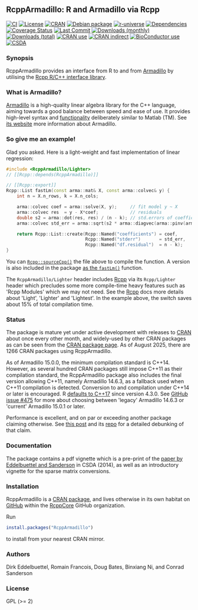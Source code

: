 
## RcppArmadillo: R and Armadillo via Rcpp

[![CI](https://github.com/RcppCore/RcppArmadillo/workflows/ci/badge.svg)](https://github.com/RcppCore/RcppArmadillo/actions?query=workflow%3Aci)
[![License](https://eddelbuettel.github.io/badges/GPL2+.svg)](https://www.gnu.org/licenses/gpl-2.0.html)
[![CRAN](https://www.r-pkg.org/badges/version/RcppArmadillo)](https://cran.r-project.org/package=RcppArmadillo)
[![Debian package](https://img.shields.io/debian/v/r-cran-rcpparmadillo/sid?color=brightgreen)](https://packages.debian.org/sid/r-cran-rcpparmadillo)
[![r-universe](https://rcppcore.r-universe.dev/badges/RcppArmadillo)](https://rcppcore.r-universe.dev/RcppArmadillo)
[![Dependencies](https://tinyverse.netlify.app/badge/RcppArmadillo)](https://cran.r-project.org/package=RcppArmadillo)
[![Coverage Status](https://codecov.io/gh/RcppCore/RcppArmadillo/graph/badge.svg)](https://app.codecov.io/github/RcppCore/RcppArmadillo?branch=master)
[![Last Commit](https://img.shields.io/github/last-commit/RcppCore/RcppArmadillo)](https://github.com/RcppCore/RcppArmadillo)
[![Downloads (monthly)](https://cranlogs.r-pkg.org/badges/RcppArmadillo?color=brightgreen)](https://www.r-pkg.org/pkg/RcppArmadillo)
[![Downloads (total)](https://cranlogs.r-pkg.org/badges/grand-total/RcppArmadillo?color=brightgreen)](https://www.r-pkg.org/pkg/RcppArmadillo)
[![CRAN use](https://jangorecki.gitlab.io/rdeps/RcppArmadillo/CRAN_usage.svg?sanitize=true)](https://cran.r-project.org/package=RcppArmadillo)
[![CRAN indirect](https://jangorecki.gitlab.io/rdeps/RcppArmadillo/indirect_usage.svg?sanitize=true)](https://cran.r-project.org/package=RcppArmadillo)
[![BioConductor use](https://jangorecki.gitlab.io/rdeps/RcppArmadillo/BioC_usage.svg?sanitize=true)](https://cran.r-project.org/package=RcppArmadillo)
[![CSDA](https://img.shields.io/badge/CSDA-10.1016%2Fj.csda.2013.02.005-brightgreen)](https://doi.org/10.1016/j.csda.2013.02.005)

### Synopsis

RcppArmadillo provides an interface from R to and from [Armadillo][armadillo] by utilising the [Rcpp
R/C++ interface library][rcpp].

### What is Armadillo?

[Armadillo][armadillo] is a high-quality linear algebra library for the C++ language, aiming towards
a good balance between speed and ease of use. It provides high-level syntax and
[functionality](https://arma.sourceforge.net/docs.html) deliberately similar to Matlab (TM).  See
[its website][armadillo] more information about Armadillo.

### So give me an example!

Glad you asked. Here is a light-weight and fast implementation of linear regression:

```c++
#include <RcppArmadillo/Lighter>
// [[Rcpp::depends(RcppArmadillo)]]

// [[Rcpp::export]]
Rcpp::List fastLm(const arma::mat& X, const arma::colvec& y) {
    int n = X.n_rows, k = X.n_cols;

    arma::colvec coef = arma::solve(X, y);     // fit model y ~ X
    arma::colvec res  = y - X*coef;            // residuals
    double s2 = arma::dot(res, res) / (n - k); // std.errors of coefficients
    arma::colvec std_err = arma::sqrt(s2 * arma::diagvec(arma::pinv(arma::trans(X)*X)));

    return Rcpp::List::create(Rcpp::Named("coefficients") = coef,
                              Rcpp::Named("stderr")       = std_err,
                              Rcpp::Named("df.residual")  = n - k);
}
```

You can
[`Rcpp::sourceCpp()`](https://cran.r-project.org/package=Rcpp/vignettes/Rcpp-attributes.pdf)
the file above to compile the function.  A version is also included in the
package [as the `fastLm()`](https://github.com/RcppCore/RcppArmadillo/blob/master/R/fastLm.R)
function.

The `RcppArmadillo/Lighter` header includes [Rcpp][rcpp] via its `Rcpp/Lighter` header which
precludes some more compile-time heavy features such as 'Rcpp Modules' which we may not need. See
the [Rcpp][rcpp] docs more details about 'Light', 'Lighter' and 'Lightest'.  In the example above,
the switch saves about 15% of total compilation time.

### Status

The package is mature yet under active development with releases to [CRAN][cran] about once every
other month, and widely-used by other CRAN packages as can be seen from the [CRAN package page][cran
pkg].  As of August 2025, there are 1266 CRAN packages using RcppArmadillo.

As of Armadillo 15.0.0, the minimum compilation standard is C++14. However, as several hundred CRAN
packages still impose C++11 as their compilation standard, the RcppArmadillo package also includes
the final version allowing C++11, namely Armadillo 14.6.3, as a fallback used when C++11 compilation
is detected. Conversion to and compilation under C++14 or later is encouraged. R [defaults to
C++17](https://cran.r-project.org/doc/manuals/r-devel/R-exts.html#Portable-C-and-C_002b_002b-code-1)
since version 4.3.0. See [GitHub issue #475](https://github.com/RcppCore/RcppArmadillo/issues/475)
for more about choosing between 'legacy' Armadillo 14.6.3 or 'current' Armadillo 15.0.1 or later.

Performance is excellent, and on par or exceeding another package claiming otherwise. See [this
post][benchmark] and its [repo][ldlasb2] for a detailed debunking of that claim.

### Documentation

The package contains a pdf vignette which is a pre-print of the
[paper by Eddelbuettel and Sanderson](http://dx.doi.org/10.1016/j.csda.2013.02.005)
in CSDA (2014), as well as an introductory vignette for the sparse
matrix conversions.

### Installation

RcppArmadillo is a [CRAN package][cran pkg], and lives otherwise in its own habitat on
[GitHub](https://github.com/RcppCore/RcppArmadillo) within the
[RcppCore](https://github.com/RcppCore) GitHub organization.

Run

```r
install.packages("RcppArmadillo")
```

to install from your nearest CRAN mirror.

### Authors

Dirk Eddelbuettel, Romain Francois, Doug Bates, Binxiang Ni, and Conrad Sanderson

### License

GPL (>= 2)


[armadillo]: https://arma.sourceforge.net
[rcpp]: https://www.rcpp.org
[cran]: https://cran.r-project.org
[cran pkg]: https://cran.r-project.org/package=RcppArmadillo
[benchmark]: https://eddelbuettel.github.io/ldlasb2/benchmarks.html
[ldlasb2]: https://github.com/eddelbuettel/ldlasb2
